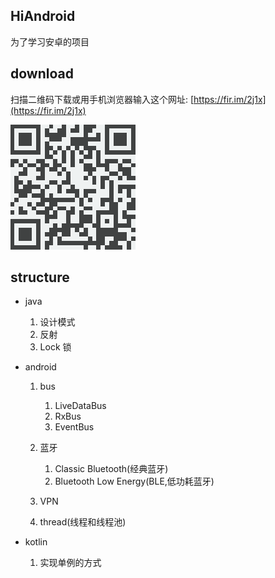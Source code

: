 ## HiAndroid

为了学习安卓的项目

## download

扫描二维码下载或用手机浏览器输入这个网址:  [https://fir.im/2j1x](https://fir.im/2j1x)

![下载App二维码](https://github.com/keepLove/HiAndroid/blob/master/download.png)

## structure

*  java

    1. 设计模式
    2. 反射
    3. Lock 锁
    
*  android

    1. bus
    
        1. LiveDataBus
        2. RxBus
        3. EventBus

    2. 蓝牙

        1. Classic Bluetooth(经典蓝牙)
        2. Bluetooth Low Energy(BLE,低功耗蓝牙)

    3. VPN
    4. thread(线程和线程池)
    
*  kotlin

    1. 实现单例的方式
